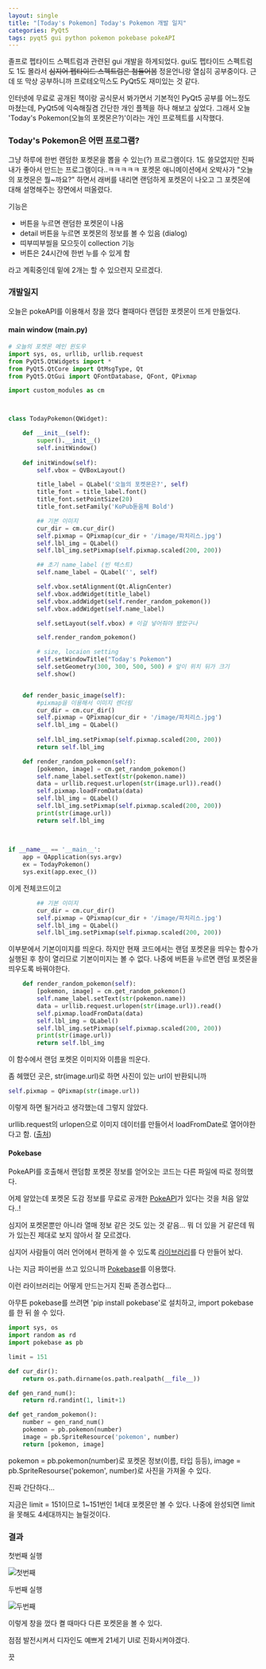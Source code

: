 ```yaml
---
layout: single
title: "[Today's Pokemon] Today's Pokemon 개발 일지"
categories: PyQt5
tags: pyqt5 gui python pokemon pokebase pokeAPI
---
```


졸프로 펩타이드 스펙트럼과 관련된 gui 개발을 하게되었다. gui도 펩타이드 스펙트럼도 1도 몰라서 ~~심지어 펩타이드 스펙트럼은 첨들어봄~~ 정윤언니랑 열심히 공부중이다.
근데 또 막상 공부하니까 프로테오믹스도 PyQt5도 재미있는 것 같다.

인터넷에 무료로 공개된 책이랑 공식문서 봐가면서 기본적인 PyQt5 공부를 어느정도 마쳤는데, PyQt5에 익숙해질겸 간단한 개인 플젝을 하나 해보고 싶었다.
그래서 오늘 'Today's Pokemon(오늘의 포켓몬은?)'이라는 개인 프로젝트를 시작했다.


### Today's Pokemon은 어떤 프로그램?
그냥 하루에 한번 랜덤한 포켓몬을 뽑을 수 있는(?) 프로그램이다. 
1도 쓸모없지만 진짜 내가 좋아서 만드는 프로그램이다..ㅋㅋㅋㅋㅋ
포켓몬 애니메이션에서 오박사가 "오늘의 포켓몬은 뭘~까요?" 하면서 래버를 내리면 랜덤하게 포켓몬이 나오고 그 포켓몬에 대해 설명해주는 장면에서 떠올렸다.

기능은 
- 버튼을 누르면 랜덤한 포켓몬이 나옴
- detail 버튼을 누르면 포켓몬의 정보를 볼 수 있음 (dialog)
- 띠부띠부씰을 모으듯이 collection 기능
- 버튼은 24시간에 한번 누를 수 있게 함

라고 계획중인데 밑에 2개는 할 수 있으련지 모르겠다.


### 개발일지

오늘은 pokeAPI를 이용해서 창을 껐다 켤때마다 랜덤한 포켓몬이 뜨게 만들었다.

#### main window (main.py)

```python
# 오늘의 포켓몬 메인 윈도우
import sys, os, urllib, urllib.request
from PyQt5.QtWidgets import *
from PyQt5.QtCore import QtMsgType, Qt
from PyQt5.QtGui import QFontDatabase, QFont, QPixmap

import custom_modules as cm



class TodayPokemon(QWidget):

    def __init__(self):
        super().__init__()
        self.initWindow()
    
    def initWindow(self):
        self.vbox = QVBoxLayout()

        title_label = QLabel('오늘의 포켓몬은?', self)
        title_font = title_label.font()
        title_font.setPointSize(20)
        title_font.setFamily('KoPub돋움체 Bold')

        ## 기본 이미지
        cur_dir = cm.cur_dir()
        self.pixmap = QPixmap(cur_dir + '/image/파치리스.jpg')
        self.lbl_img = QLabel()
        self.lbl_img.setPixmap(self.pixmap.scaled(200, 200))

        ## 초기 name_label (빈 텍스트)
        self.name_label = QLabel('', self)

        self.vbox.setAlignment(Qt.AlignCenter)
        self.vbox.addWidget(title_label)
        self.vbox.addWidget(self.render_random_pokemon())
        self.vbox.addWidget(self.name_label)

        self.setLayout(self.vbox) # 이걸 넣어줘야 됐었구나

        self.render_random_pokemon()

        # size, locaion setting
        self.setWindowTitle("Today's Pokemon")
        self.setGeometry(300, 300, 500, 500) # 앞이 위치 뒤가 크기
        self.show()


    def render_basic_image(self):
        #pixmap을 이용해서 이미지 렌더링
        cur_dir = cm.cur_dir()
        self.pixmap = QPixmap(cur_dir + '/image/파치리스.jpg')
        self.lbl_img = QLabel()
        
        self.lbl_img.setPixmap(self.pixmap.scaled(200, 200))
        return self.lbl_img

    def render_random_pokemon(self):
        [pokemon, image] = cm.get_random_pokemon()
        self.name_label.setText(str(pokemon.name))
        data = urllib.request.urlopen(str(image.url)).read()
        self.pixmap.loadFromData(data)
        self.lbl_img = QLabel()
        self.lbl_img.setPixmap(self.pixmap.scaled(200, 200))
        print(str(image.url))
        return self.lbl_img

        
        
if __name__ == '__main__':
    app = QApplication(sys.argv)
    ex = TodayPokemon()
    sys.exit(app.exec_())
```

이게 전체코드이고

```python
        ## 기본 이미지
        cur_dir = cm.cur_dir()
        self.pixmap = QPixmap(cur_dir + '/image/파치리스.jpg')
        self.lbl_img = QLabel()
        self.lbl_img.setPixmap(self.pixmap.scaled(200, 200))
```

이부분에서 기본이미지를 띄운다.
하지만 현재 코드에서는 랜덤 포켓몬을 띄우는 함수가 실행된 후 창이 열리므로 기본이미지는 볼 수 없다.
나중에 버튼을 누르면 랜덤 포켓몬을 띄우도록 바꿔야한다.

```python
    def render_random_pokemon(self):
        [pokemon, image] = cm.get_random_pokemon()
        self.name_label.setText(str(pokemon.name))
        data = urllib.request.urlopen(str(image.url)).read()
        self.pixmap.loadFromData(data)
        self.lbl_img = QLabel()
        self.lbl_img.setPixmap(self.pixmap.scaled(200, 200))
        print(str(image.url))
        return self.lbl_img
```

이 함수에서 랜덤 포켓몬 이미지와 이름을 띄운다.

좀 헤맸던 곳은, str(image.url)로 하면 사진이 있는 url이 반환되니까

```python
self.pixmap = QPixmap(str(image.url))
```
이렇게 하면 될거라고 생각했는데 그렇지 않았다.

urllib.request의 urlopen으로 이미지 데이터를 만들어서 loadFromDate로 열어야한다고 함. ([출처](https://stackoverflow.com/questions/11073972/pyqt-set-qlabel-image-from-url))


#### Pokebase

PokeAPI를 호출해서 랜덤함 포켓몬 정보를 얻어오는 코드는 다른 파일에 따로 정의했다.

어제 알았는데 포켓몬 도감 정보를 무료로 공개한 [PokeAPI](https://pokeapi.co/)가 있다는 것을 처음 알았다..!

심지어 포켓몬뿐만 아니라 열매 정보 같은 것도 있는 것 같음... 뭐 더 있을 거 같은데 뭐가 있는진 제대로 보지 않아서 잘 모르겠다.

심지어 사람들이 여러 언어에서 편하게 쓸 수 있도록 [라이브러리](https://pokeapi.co/docs/v2)를 다 만들어 놨다.

나는 지금 파이썬을 쓰고 있으니까 [Pokebase](https://github.com/PokeAPI/pokebase)를 이용했다.

이런 라이브러리는 어떻게 만드는거지 진짜 존경스럽다...

아무튼 pokebase를 쓰려면 'pip install pokebase'로 설치하고, import pokebase를 한 뒤 쓸 수 있다.

```python
import sys, os
import random as rd
import pokebase as pb

limit = 151

def cur_dir():
    return os.path.dirname(os.path.realpath(__file__))

def gen_rand_num():
    return rd.randint(1, limit+1)

def get_random_pokemon():
    number = gen_rand_num()
    pokemon = pb.pokemon(number)
    image = pb.SpriteResource('pokemon', number)
    return [pokemon, image]
```

pokemon = pb.pokemon(number)로 포켓몬 정보(이름, 타입 등등), image = pb.SpriteResourse('pokemon', number)로 사진을 가져올 수 있다.

진짜 간단하다...

지금은 limit = 151이므로 1~151번인 1세대 포켓몬만 볼 수 있다. 나중에 완성되면 limit을 못해도 4세대까지는 늘릴것이다.


### 결과

첫번째 실행

![첫번째](/assets/images/2023/pyqt/2023-02-18-1.png)


두번째 실행

![두번째](/assets/images/2023/pyqt/2023-02-18-2.png)

이렇게 창을 껐다 켤 때마다 다른 포켓몬을 볼 수 있다.

점점 발전시켜서 디자인도 예쁘게 21세기 UI로 진화시켜야겠다.

끗